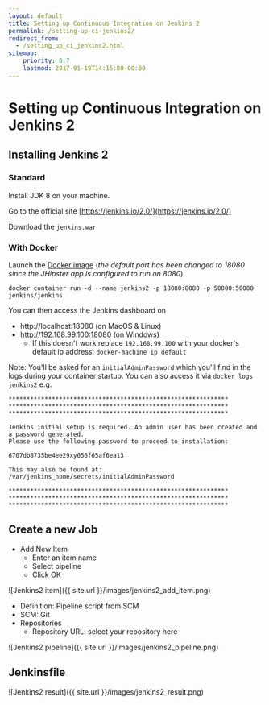 ```yaml
---
layout: default
title: Setting up Continuous Integration on Jenkins 2
permalink: /setting-up-ci-jenkins2/
redirect_from:
  - /setting_up_ci_jenkins2.html
sitemap:
    priority: 0.7
    lastmod: 2017-01-19T14:15:00-00:00
---
```


# <i class="fa fa-stethoscope"></i> Setting up Continuous Integration on Jenkins 2

## Installing Jenkins 2

### Standard

Install JDK 8 on your machine.

Go to the official site [https://jenkins.io/2.0/](https://jenkins.io/2.0/)

Download the `jenkins.war`

### With Docker

Launch the [Docker image](https://hub.docker.com/r/jenkins/jenkins) 
(_the default port has been changed to 18080 since the JHipster app is configured to run on 8080_)

`docker container run -d --name jenkins2 -p 18080:8080 -p 50000:50000 jenkins/jenkins`

You can then access the Jenkins dashboard on 
- http://localhost:18080 (on MacOS & Linux)
- http://192.168.99.100:18080 (on Windows)
  - If this doesn't work replace `192.168.99.100` with your docker's default ip address: `docker-machine ip default`

Note: You'll be asked for an `initialAdminPassword` which you'll find in the logs during your container startup.
You can also access it via `docker logs jenkins2`
e.g.
```
*************************************************************
*************************************************************
*************************************************************

Jenkins initial setup is required. An admin user has been created and a password generated.
Please use the following password to proceed to installation:

6707db8735be4ee29xy056f65af6ea13

This may also be found at: /var/jenkins_home/secrets/initialAdminPassword

*************************************************************
*************************************************************
*************************************************************
```

## Create a new Job

- Add New Item
    - Enter an item name
    - Select pipeline
    - Click OK

![Jenkins2 item]({{ site.url }}/images/jenkins2_add_item.png)

- Definition: Pipeline script from SCM
- SCM: Git
- Repositories
    - Repository URL: select your repository here

![Jenkins2 pipeline]({{ site.url }}/images/jenkins2_pipeline.png)

## Jenkinsfile

![Jenkins2 result]({{ site.url }}/images/jenkins2_result.png)
